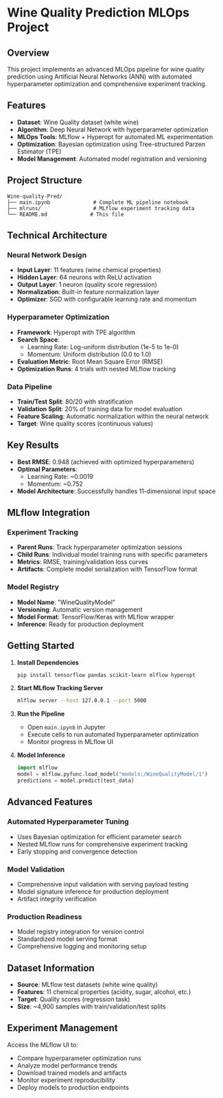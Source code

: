 # Wine Quality Prediction MLOps Project

## Overview
This project implements an advanced MLOps pipeline for wine quality prediction using Artificial Neural Networks (ANN) with automated hyperparameter optimization and comprehensive experiment tracking.

## Features
- **Dataset**: Wine Quality dataset (white wine)
- **Algorithm**: Deep Neural Network with hyperparameter optimization
- **MLOps Tools**: MLflow + Hyperopt for automated ML experimentation
- **Optimization**: Bayesian optimization using Tree-structured Parzen Estimator (TPE)
- **Model Management**: Automated model registration and versioning

## Project Structure
```
Wine-quality-Pred/
├── main.ipynb              # Complete ML pipeline notebook
├── mlruns/                 # MLflow experiment tracking data
└── README.md              # This file
```

## Technical Architecture

### Neural Network Design
- **Input Layer**: 11 features (wine chemical properties)
- **Hidden Layer**: 64 neurons with ReLU activation
- **Output Layer**: 1 neuron (quality score regression)
- **Normalization**: Built-in feature normalization layer
- **Optimizer**: SGD with configurable learning rate and momentum

### Hyperparameter Optimization
- **Framework**: Hyperopt with TPE algorithm
- **Search Space**:
  - Learning Rate: Log-uniform distribution (1e-5 to 1e-0)
  - Momentum: Uniform distribution (0.0 to 1.0)
- **Evaluation Metric**: Root Mean Square Error (RMSE)
- **Optimization Runs**: 4 trials with nested MLflow tracking

### Data Pipeline
- **Train/Test Split**: 80/20 with stratification
- **Validation Split**: 20% of training data for model evaluation
- **Feature Scaling**: Automatic normalization within the neural network
- **Target**: Wine quality scores (continuous values)

## Key Results
- **Best RMSE**: 0.948 (achieved with optimized hyperparameters)
- **Optimal Parameters**:
  - Learning Rate: ~0.0019
  - Momentum: ~0.752
- **Model Architecture**: Successfully handles 11-dimensional input space

## MLflow Integration

### Experiment Tracking
- **Parent Runs**: Track hyperparameter optimization sessions
- **Child Runs**: Individual model training runs with specific parameters
- **Metrics**: RMSE, training/validation loss curves
- **Artifacts**: Complete model serialization with TensorFlow format

### Model Registry
- **Model Name**: "WineQualityModel"
- **Versioning**: Automatic version management
- **Model Format**: TensorFlow/Keras with MLflow wrapper
- **Inference**: Ready for production deployment

## Getting Started

1. **Install Dependencies**
   ```bash
   pip install tensorflow pandas scikit-learn mlflow hyperopt
   ```

2. **Start MLflow Tracking Server**
   ```bash
   mlflow server --host 127.0.0.1 --port 5000
   ```

3. **Run the Pipeline**
   - Open `main.ipynb` in Jupyter
   - Execute cells to run automated hyperparameter optimization
   - Monitor progress in MLflow UI

4. **Model Inference**
   ```python
   import mlflow
   model = mlflow.pyfunc.load_model("models:/WineQualityModel/1")
   predictions = model.predict(test_data)
   ```

## Advanced Features

### Automated Hyperparameter Tuning
- Uses Bayesian optimization for efficient parameter search
- Nested MLflow runs for comprehensive experiment tracking
- Early stopping and convergence detection

### Model Validation
- Comprehensive input validation with serving payload testing
- Model signature inference for production deployment
- Artifact integrity verification

### Production Readiness
- Model registry integration for version control
- Standardized model serving format
- Comprehensive logging and monitoring setup

## Dataset Information
- **Source**: MLflow test datasets (white wine quality)
- **Features**: 11 chemical properties (acidity, sugar, alcohol, etc.)
- **Target**: Quality scores (regression task)
- **Size**: ~4,900 samples with train/validation/test splits

## Experiment Management
Access the MLflow UI to:
- Compare hyperparameter optimization runs
- Analyze model performance trends
- Download trained models and artifacts
- Monitor experiment reproducibility
- Deploy models to production endpoints